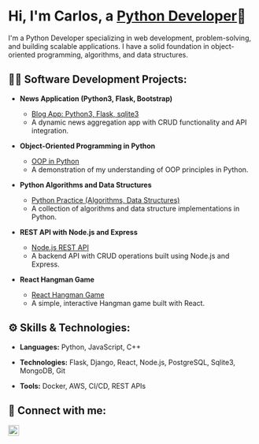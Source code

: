 <h1>Hi, I'm Carlos, a <a href="https://www.linkedin.com/in/carlos-vanzego-2a3b07104/">Python Developer</a>🐍</h1>

<p>I'm a Python Developer specializing in web development, problem-solving, and building scalable applications. I have a solid foundation in object-oriented programming, algorithms, and data structures.</p>

<h2>👨‍💻 Software Development Projects:</h2>

- <b>News Application (Python3, Flask, Bootstrap)</b>
  - [Blog App: Python3, Flask, sqlite3](https://github.com/CarlosVanzego/Flaskr-Blog-Application)
  - A dynamic news aggregation app with CRUD functionality and API integration.

- <b>Object-Oriented Programming in Python</b>
  - [OOP in Python](https://github.com/CarlosVanzego/Object-Oriented-Programming-Python)
  - A demonstration of my understanding of OOP principles in Python.

- <b>Python Algorithms and Data Structures</b>
  - [Python Practice (Algorithms, Data Structures)](https://github.com/CarlosVanzego/python_practice)
  - A collection of algorithms and data structure implementations in Python.

- <b>REST API with Node.js and Express</b>
  - [Node.js REST API](https://github.com/CarlosVanzego/REST-API-with-Node.js-and-Express-CRUD)
  - A backend API with CRUD operations built using Node.js and Express.

- <b>React Hangman Game</b>
  - [React Hangman Game](https://github.com/CarlosVanzego/react-hangman)
  - A simple, interactive Hangman game built with React.

<h2>⚙️ Skills & Technologies:</h2>

- **Languages:** Python, JavaScript, C++

- **Technologies:** Flask, Django, React, Node.js, PostgreSQL, Sqlite3, MongoDB, Git
  
- **Tools:** Docker, AWS, CI/CD, REST APIs

<h2>🤳 Connect with me:</h2>

[<img align="left" alt="Carlos | LinkedIn" width="22px" src="https://cdn.jsdelivr.net/npm/simple-icons@v3/icons/linkedin.svg" />][linkedin]

[linkedin]: https://www.linkedin.com/in/carlos-vanzego-2a3b07104/
